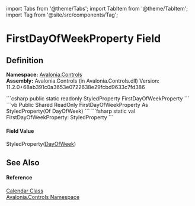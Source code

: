 import Tabs from '@theme/Tabs'; 
import TabItem from '@theme/TabItem'; 
import Tag from '@site/src/components/Tag'; 

# FirstDayOfWeekProperty Field




## Definition
**Namespace:** <a href="N_Avalonia_Controls">Avalonia.Controls</a>  
**Assembly:** Avalonia.Controls (in Avalonia.Controls.dll) Version: 11.2.0+68ab391c0a3653e0722638e29fcbd9633c7fd386

<Tabs groupId="api-code-preview">
<TabItem value="csharp" label="C#">
```csharp
public static readonly StyledProperty<DayOfWeek> FirstDayOfWeekProperty
```
</TabItem>
<TabItem value="vb" label="VB">
```vb
Public Shared ReadOnly FirstDayOfWeekProperty As StyledProperty(Of DayOfWeek)
```
</TabItem>
<TabItem value="fsharp" label="F#">
```fsharp
static val FirstDayOfWeekProperty: StyledProperty<DayOfWeek>
```
</TabItem>
</Tabs>



#### Field Value
StyledProperty(<a href="https://learn.microsoft.com/dotnet/api/system.dayofweek" target="_blank" rel="noopener noreferrer">DayOfWeek</a>)

## See Also


#### Reference
<a href="T_Avalonia_Controls_Calendar">Calendar Class</a>  
<a href="N_Avalonia_Controls">Avalonia.Controls Namespace</a>  
